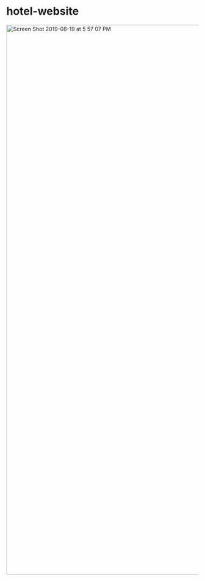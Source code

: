# hotel-website

<img width="1440" alt="Screen Shot 2019-08-19 at 5 57 07 PM" src="https://user-images.githubusercontent.com/48052036/63310012-e0504b00-c2ad-11e9-8c2c-2d9774264712.png">
